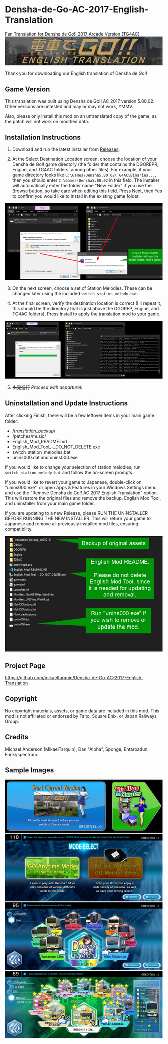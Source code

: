# Densha-de-Go-AC-2017-English-Translation
Fan Translation for Densha de Go!! 2017 Arcade Version (TG4AC) 
![image](readme_assets/ddg_english_translation_mod_logo.png)

Thank you for downloading our English translation of Densha de Go!!

## Game Version
This translation was built using Densha de Go!! AC 2017 version 5.80.02. Other versions are untested and may or may not work, YMMV.

Also, please only install this mod on an untranslated copy of the game, as the patch will not work on modified data.

## Installation Instructions

1. Download and run the latest installer from [Releases](https://github.com/mikaeltarquin/Densha-de-Go-AC-2017-English-Translation/releases).

2. At the Select Destination Location screen, choose the location of your Densha de Go!! game directory (the folder that contains the DGOREPR, Engine, and TG4AC folders, among other files). For example, if your game directory looks like <code>C:\Games\Densha5.80.02\TG4AC\Binaries\...</code>, then you should enter <code>C:\Games\Densha5.80.02</code> in this field. The installer will automatically enter the folder name "New Folder" if you use the Browse button, so take care when editing this field. Press Next, then Yes to confirm you would like to install in the existing game folder. 
   
![image](readme_assets/installer_directory.png)

3. On the next screen, choose a set of Station Melodies. These can be changed later using the included `switch_station_melody.bat`.
   
4. At the final screen, verify the destination location is correct (I'll repeat it, this should be the directory that is just above the DGOREP, Engine, and TG4AC folders). Press Install to apply the translation mod to your game.
   
![image](readme_assets/install_script_running.png)

5. ~~出発進行~~ _Proceed with departure!!_

## Uninstallation and Update Instructions
After clicking Finish, there will be a few leftover items in your main game folder:
- /_translation_backup_<version number>/
- /patches/music/
- English_Mod_README.md
- English_Mod_Tool_-_DO_NOT_DELETE.exe
- switch_station_melodies.bat
- unins000.dat and unins000.exe

If you would like to change your selection of station melodies, run `switch_station_melody.bat` and follow the on-screen prompts.

If you would like to revert your game to Japanese, double-click on "unins000.exe", or open Apps & Features in your Windows Settings menu and use the "Remove Densha de Go!! AC 2017 English Translation" option. This will restore the original files and remove the backup, English Mod Tool, and uninstaller from your main game folder.

If you are updating to a new Release, please RUN THE UNINSTALLER BEFORE RUNNING THE NEW INSTALLER. This will return your game to Japanese and remove all previously installed mod files, ensuring compatibility.

![image](readme_assets/description_of_files.png)

## Project Page
https://github.com/mikaeltarquin/Densha-de-Go-AC-2017-English-Translation

## Copyright
No copyright materials, assets, or game data are included in this mod. This mod is not affiliated or endorsed by Taito, Square Enix, or Japan Railways Group.

## Credits
Michael Anderson (MikaelTarquin), Dan "Alpha", Sponge, Entaroadun, Funkyspectrum. 

## Sample Images
![image](readme_assets/Sample1.png)
![image](readme_assets/Sample2.png)
![image](readme_assets/Sample3.jpg)
![image](readme_assets/Sample4.jpg)
